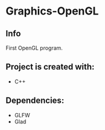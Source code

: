 # Graphics-OpenGL

## Info
 First OpenGL program.
 
  
## Project is created with:
* C++

## Dependencies:
* GLFW
* Glad
